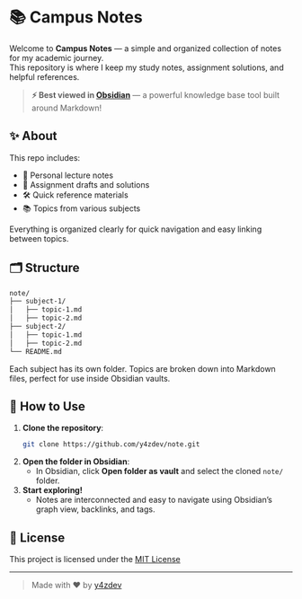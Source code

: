 # 📚 Campus Notes

Welcome to **Campus Notes** — a simple and organized collection of notes for my academic journey.  
This repository is where I keep my study notes, assignment solutions, and helpful references.

> **⚡ Best viewed in [Obsidian](https://obsidian.md/)** — a powerful knowledge base tool built around Markdown!

## ✨ About

This repo includes:

- 📖 Personal lecture notes
- 📝 Assignment drafts and solutions
- 🛠️ Quick reference materials
- 📚 Topics from various subjects

Everything is organized clearly for quick navigation and easy linking between topics.

## 🗂️ Structure

```bash
note/
├── subject-1/
│   ├── topic-1.md
│   ├── topic-2.md
├── subject-2/
│   ├── topic-1.md
│   ├── topic-2.md
└── README.md
```

Each subject has its own folder. Topics are broken down into Markdown files, perfect for use inside Obsidian vaults.

## 🚀 How to Use

1. **Clone the repository**:
   ```bash
   git clone https://github.com/y4zdev/note.git
   ```
2. **Open the folder in Obsidian**:
   - In Obsidian, click **Open folder as vault** and select the cloned `note/` folder.
3. **Start exploring!**
   - Notes are interconnected and easy to navigate using Obsidian’s graph view, backlinks, and tags.

## 📜 License

This project is licensed under the [MIT License](LICENSE)

---
> Made with ❤️ by [y4zdev](https://github.com/y4zdev)
